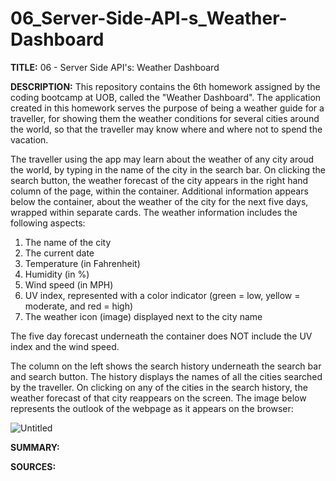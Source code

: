 # 06_Server-Side-API-s_Weather-Dashboard

<b>TITLE:</b>
06 - Server Side API's: Weather Dashboard

<b>DESCRIPTION:</b>
This repository contains the 6th homework assigned by the coding bootcamp at UOB, called the "Weather Dashboard". The application created in this homework serves the purpose of being a weather guide for a traveller, for showing them the weather conditions for several cities around the world, so that the traveller may know where and where not to spend the vacation.

The traveller using the app may learn about the weather of any city aroud the world, by typing in the name of the city in the search bar. On clicking the search button, the weather forecast of the city appears in the right hand column of the page, within the container. Additional information appears below the container, about the weather of the city for the next five days, wrapped within separate cards. The weather information includes the following aspects:

1. The name of the city
2. The current date
3. Temperature (in Fahrenheit)
4. Humidity (in %)
5. Wind speed (in MPH)
6. UV index, represented with a color indicator (green = low, yellow = moderate, and red = high)
7. The weather icon (image) displayed next to the city name

The five day forecast underneath the container does NOT include the UV index and the wind speed.

The column on the left shows the search history underneath the search bar and search button. The history displays the names of all the cities searched by the traveller. On clicking on any of the cities in the search history, the weather forecast of that city reappears on the screen. The image below represents the outlook of the webpage as it appears on the browser:

![Untitled](https://user-images.githubusercontent.com/73832871/105614146-55875000-5dbf-11eb-888b-5649a4027fe3.png)

<b>SUMMARY:</b>

<b>SOURCES:</b>